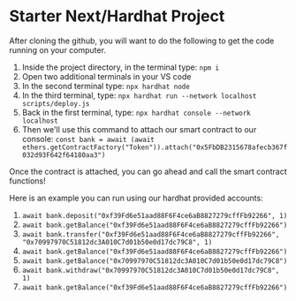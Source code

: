 # Starter Next/Hardhat Project

After cloning the github, you will want to do the following to get the code running on your computer.

1. Inside the project directory, in the terminal type: `npm i`
2. Open two additional terminals in your VS code
3. In the second terminal type: `npx hardhat node`
4. In the third terminal, type: `npx hardhat run --network localhost scripts/deploy.js`
5. Back in the first terminal, type: `npx hardhat console --network localhost`
6. Then we'll use this command to attach our smart contract to our console: 
   `const bank = await (await ethers.getContractFactory("Token")).attach("0x5FbDB2315678afecb367f032d93F642f64180aa3")`
   
Once the contract is attached, you can go ahead and call the smart contract functions!

Here is an example you can run using our hardhat provided accounts:

  1. `await bank.deposit("0xf39Fd6e51aad88F6F4ce6aB8827279cffFb92266", 1)`
  2. `await bank.getBalance("0xf39Fd6e51aad88F6F4ce6aB8827279cffFb92266")`
  3. `await bank.transfer("0xf39Fd6e51aad88F6F4ce6aB8827279cffFb92266", "0x70997970C51812dc3A010C7d01b50e0d17dc79C8", 1)`
  4. `await bank.getBalance("0xf39Fd6e51aad88F6F4ce6aB8827279cffFb92266")`
  5. `await bank.getBalance("0x70997970C51812dc3A010C7d01b50e0d17dc79C8")`
  6. `await bank.withdraw("0x70997970C51812dc3A010C7d01b50e0d17dc79C8", 1)`
  7. `await bank.getBalance("0xf39Fd6e51aad88F6F4ce6aB8827279cffFb92266")`
